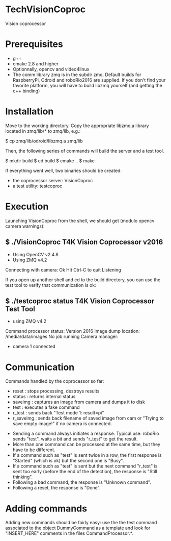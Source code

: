 # TechVisionCoproc
Vision coprocessor

Prerequisites
=============

- g++ 
- cmake 2.8 and higher
- Optionnally, opencv and video4linux
- The comm library zmq is in the subdir zmq. Default builds for RaspberryPi, Odroid and roboRio2016 are supplied. If you don't find your favorite platform, you will have to build libzmq yourself (and getting the c++ binding)


Installation
============

Move to the working directory. Copy the appropriate libzmq.a library located in zmq/lib/* to zmq/lib, e.g.:

  $ cp zmq/lib/odroid/libzmq.a zmq/lib

Then, the following series of commands will build the server and a test tool.

  $ mkdir build
  $ cd build
  $ cmake ..
  $ make

If everything went well, two binaries should be created: 
- the coprocessor server: VisionCoproc
- a test utility: testcoproc

Execution
=========

Launching VisionCoproc from the shell, we should get (modulo opencv camera warnings):

$ ./VisionCoproc
  T4K Vision Coprocessor v2016
  ----------------------

  * Using OpenCV v2.4.8
  * Using ZMQ v4.2

  Connecting with camera: Ok
  Hit Ctrl-C to quit
  Listening


If you open up another shell and cd to the build directory, you can use the test tool to verify that communication is ok:

  $ ./testcoproc status
  T4K Vision Coprocessor Test Tool
  --------------------------------

  * using ZMQ v4.2

  Command processor status:
  Version 2016
  Image dump location: /media/data/images
   No job running
  Camera manager: 
   * camera 1 connected


Communication
=============

Commands handled by the coprocessor so far:

- reset				: stops processing, destroys results
- status				: returns internal status 
- saveimg				: captures an image from camera and dumps it to disk   
- test				: executes a fake command 
- r_test				: sends back "Test mode 1: result=pi"
- r_saveimg            		: sends back filename of saved image from cam or "Trying to save empty image!" if no camera is connected.


* Sending a command always initiates a response. Typical use:  roboRio sends "test", waits a bit and sends "r_test" to get the result.
* More than one command can be processed at the same time, but they have to be different.
* If a command such as "test" is sent twice in a row, the first response is "Started" (which is ok) but the second one is "Busy".
* If a command such as "test" is sent but the next command "r_test" is sent too early (before the end of the detection), the response is "Still thinking".
* Following a bad command, the response is "Unknown command".
* Following a reset, the response is "Done".
 
Adding commands
===============

Adding new commands should be fairly easy: use the the test command associated to the object DummyCommand as a template and look for "INSERT_HERE" comments in the files CommandProcessor.*.
  
